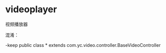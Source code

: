 # videoplayer

视频播放器

混淆：

-keep public class * extends com.yc.video.controller.BaseVideoController

